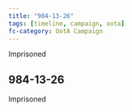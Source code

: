```yaml
---
title: "984-13-26"
tags: [timeline, campaign, oota]
fc-category: OotA Campaign
---
```

<span class='ob-timelines'
	data-date='984-13-26-00'
	data-title='Campaign: NAGA Adventures'
	data-class='orange'> Imprisoned </span>
## 984-13-26
Imprisoned
